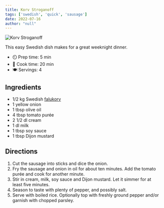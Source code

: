 ```yaml
---
title: Korv Stroganoff
tags: ['swedish', 'quick', 'sausage']
date: 2022-07-16
author: "null"
---
```


![Korv Stroganoff](/pix/korv-stroganoff.webp)

This easy Swedish dish makes for a great weeknight dinner.

- ⏲️ Prep time: 5 min
- 🍳 Cook time: 20 min
- 🍽️ Servings: 4

## Ingredients

- 1/2 kg Swedish [falukorv](https://en.wikipedia.org/wiki/Falukorv)
- 1 yellow onion
- 1 tbsp olive oil
- 4 tbsp tomato purée
- 2 1/2 dl cream
- 1 dl milk
- 1 tbsp soy sauce
- 1 tbsp Dijon mustard

## Directions

1. Cut the sausage into sticks and dice the onion.
2. Fry the sausage and onion in oil for about ten minutes. Add the tomato purée and cook for another minute.
3. Stir in cream, milk, soy sauce and Dijon mustard. Let it simmer for at least five minutes.
4. Season to taste with plenty of pepper, and possibly salt.
5. Serve with boiled rice. Optionally top with freshly ground pepper and/or garnish with chopped parsley.
